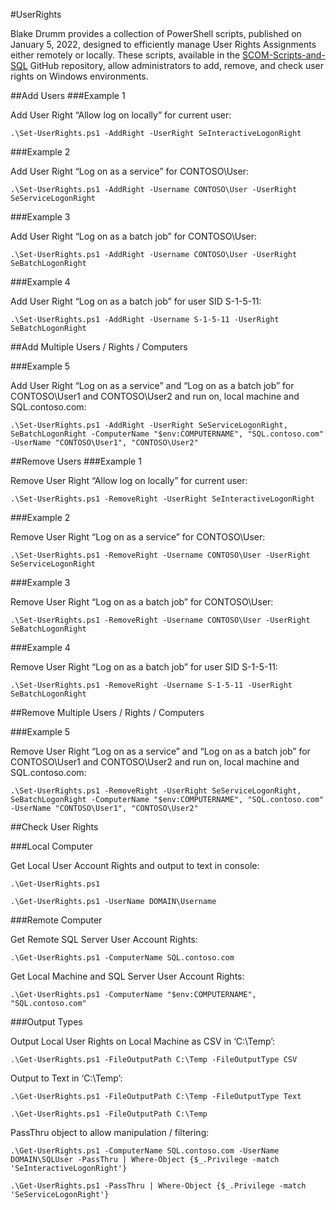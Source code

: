 #UserRights

Blake Drumm provides a collection of PowerShell scripts, published on January 5, 2022, designed to efficiently manage User Rights Assignments either remotely or locally. These scripts, available in the [SCOM-Scripts-and-SQL](https://github.com/blakedrumm/SCOM-Scripts-and-SQL/tree/master) GitHub repository, allow administrators to add, remove, and check user rights on Windows environments.

##Add Users
###Example 1

Add User Right “Allow log on locally” for current user:

```
.\Set-UserRights.ps1 -AddRight -UserRight SeInteractiveLogonRight
```

###Example 2

Add User Right “Log on as a service” for CONTOSO\User:

```
.\Set-UserRights.ps1 -AddRight -Username CONTOSO\User -UserRight SeServiceLogonRight
```

###Example 3

Add User Right “Log on as a batch job” for CONTOSO\User:

```
.\Set-UserRights.ps1 -AddRight -Username CONTOSO\User -UserRight SeBatchLogonRight
```

###Example 4

Add User Right “Log on as a batch job” for user SID S-1-5-11:

```
.\Set-UserRights.ps1 -AddRight -Username S-1-5-11 -UserRight SeBatchLogonRight
```

##Add Multiple Users / Rights / Computers

###Example 5

Add User Right “Log on as a service” and “Log on as a batch job” for CONTOSO\User1 and CONTOSO\User2 and run on, local machine and SQL.contoso.com:

```
.\Set-UserRights.ps1 -AddRight -UserRight SeServiceLogonRight, SeBatchLogonRight -ComputerName "$env:COMPUTERNAME", "SQL.contoso.com" -UserName "CONTOSO\User1", "CONTOSO\User2"
```

 

##Remove Users
###Example 1

Remove User Right “Allow log on locally” for current user:

```
.\Set-UserRights.ps1 -RemoveRight -UserRight SeInteractiveLogonRight
```

###Example 2

Remove User Right “Log on as a service” for CONTOSO\User:

```
.\Set-UserRights.ps1 -RemoveRight -Username CONTOSO\User -UserRight SeServiceLogonRight
```

###Example 3

Remove User Right “Log on as a batch job” for CONTOSO\User:

```
.\Set-UserRights.ps1 -RemoveRight -Username CONTOSO\User -UserRight SeBatchLogonRight
```

###Example 4

Remove User Right “Log on as a batch job” for user SID S-1-5-11:

```
.\Set-UserRights.ps1 -RemoveRight -Username S-1-5-11 -UserRight SeBatchLogonRight
```

##Remove Multiple Users / Rights / Computers

###Example 5

Remove User Right “Log on as a service” and “Log on as a batch job” for CONTOSO\User1 and CONTOSO\User2 and run on, local machine and SQL.contoso.com:

```
.\Set-UserRights.ps1 -RemoveRight -UserRight SeServiceLogonRight, SeBatchLogonRight -ComputerName "$env:COMPUTERNAME", "SQL.contoso.com" -UserName "CONTOSO\User1", "CONTOSO\User2"
```

##Check User Rights

###Local Computer

Get Local User Account Rights and output to text in console:

```
.\Get-UserRights.ps1
```
```
.\Get-UserRights.ps1 -UserName DOMAIN\Username
```

###Remote Computer

Get Remote SQL Server User Account Rights:

```
.\Get-UserRights.ps1 -ComputerName SQL.contoso.com
```

Get Local Machine and SQL Server User Account Rights:

```
.\Get-UserRights.ps1 -ComputerName "$env:COMPUTERNAME", "SQL.contoso.com"
```

###Output Types

Output Local User Rights on Local Machine as CSV in ‘C:\Temp’:

```
.\Get-UserRights.ps1 -FileOutputPath C:\Temp -FileOutputType CSV
```

Output to Text in ‘C:\Temp’:

```
.\Get-UserRights.ps1 -FileOutputPath C:\Temp -FileOutputType Text
```

```
.\Get-UserRights.ps1 -FileOutputPath C:\Temp
```

PassThru object to allow manipulation / filtering:

```
.\Get-UserRights.ps1 -ComputerName SQL.contoso.com -UserName DOMAIN\SQLUser -PassThru | Where-Object {$_.Privilege -match 'SeInteractiveLogonRight'}
```

```
.\Get-UserRights.ps1 -PassThru | Where-Object {$_.Privilege -match 'SeServiceLogonRight'}
```